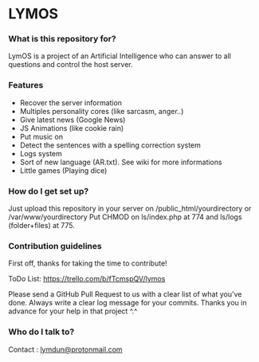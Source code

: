 # LYMOS #



### What is this repository for? ###

LymOS is a project of an Artificial Intelligence who can answer to all questions and control the host server.



### Features ###

- Recover the server information
- Multiples personality cores (like sarcasm, anger..)
- Give latest news (Google News)
- JS Animations (like cookie rain)
- Put music on
- Detect the sentences with a spelling correction system
- Logs system
- Sort of new language (AR.txt). See wiki for more informations
- Little games (Playing dice)



### How do I get set up? ###

Just upload this repository in your server on /public_html/yourdirectory or /var/www/yourdirectory
Put CHMOD on ls/index.php at 774 and ls/logs (folder+files) at 775.



### Contribution guidelines ###

First off, thanks for taking the time to contribute!

ToDo List: https://trello.com/b/fTcmspQV/lymos

Please send a GitHub Pull Request to us with a clear list of what you've done.
Always write a clear log message for your commits.
Thanks you in advance for your help in that project ^.^ 



### Who do I talk to? ###

Contact : lymdun@protonmail.com